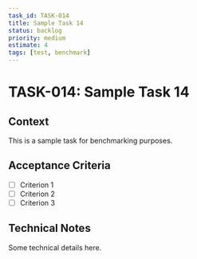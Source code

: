 ```yaml
---
task_id: TASK-014
title: Sample Task 14
status: backlog
priority: medium
estimate: 4
tags: [test, benchmark]
---
```


# TASK-014: Sample Task 14

## Context
This is a sample task for benchmarking purposes.

## Acceptance Criteria
- [ ] Criterion 1
- [ ] Criterion 2
- [ ] Criterion 3

## Technical Notes
Some technical details here.
